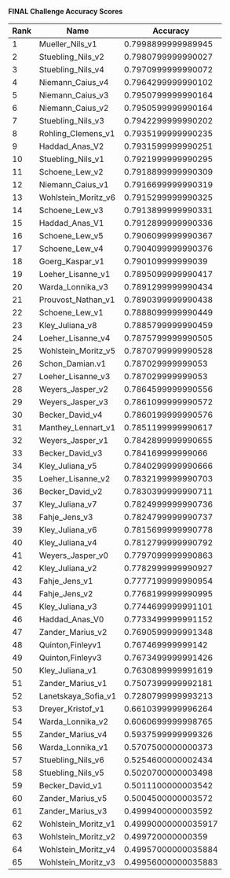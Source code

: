 **FINAL Challenge Accuracy Scores**



|Rank|Name|Accuracy|
|----|-----|---|
|1|Mueller_Nils_v1|0.7998899999989945|
|2|Stuebling_Nils_v2|0.7980799999990027|
|3|Stuebling_Nils_v4|0.7970999999990072|
|4|Niemann_Caius_v4|0.7964299999990102|
|5|Niemann_Caius_v3|0.7950799999990164|
|6|Niemann_Caius_v2|0.7950599999990164|
|7|Stuebling_Nils_v3|0.7942299999990202|
|8|Rohling_Clemens_v1|0.7935199999990235|
|9|Haddad_Anas_V2|0.7931599999990251|
|10|Stuebling_Nils_v1|0.7921999999990295|
|11|Schoene_Lew_v2|0.7918899999990309|
|12|Niemann_Caius_v1|0.7916699999990319|
|13|Wohlstein_Moritz_v6|0.7915299999990325|
|14|Schoene_Lew_v3|0.7913899999990331|
|15|Haddad_Anas_V1|0.7912899999990336|
|16|Schoene_Lew_v5|0.7906099999990367|
|17|Schoene_Lew_v4|0.7904099999990376|
|18|Goerg_Kaspar_v1|0.790109999999039|
|19|Loeher_Lisanne_v1|0.7895099999990417|
|20|Warda_Lonnika_v3|0.7891299999990434|
|21|Prouvost_Nathan_v1|0.7890399999990438|
|22|Schoene_Lew_v1|0.7888099999990449|
|23|Kley_Juliana_v8|0.7885799999990459|
|24|Loeher_Lisanne_v4|0.7875799999990505|
|25|Wohlstein_Moritz_v5|0.7870799999990528|
|26|Schon_Damian.v1|0.787029999999053|
|27|Loeher_Lisanne_v3|0.787029999999053|
|28|Weyers_Jasper_v2|0.7864599999990556|
|29|Weyers_Jasper_v3|0.7861099999990572|
|30|Becker_David_v4|0.7860199999990576|
|31|Manthey_Lennart_v1|0.7851199999990617|
|32|Weyers_Jasper_v1|0.7842899999990655|
|33|Becker_David_v3|0.784169999999066|
|34|Kley_Juliana_v5|0.7840299999990666|
|35|Loeher_Lisanne_v2|0.7832199999990703|
|36|Becker_David_v2|0.7830399999990711|
|37|Kley_Juliana_v7|0.7824999999990736|
|38|Fahje_Jens_v3|0.7824799999990737|
|39|Kley_Juliana_v6|0.7815699999990778|
|40|Kley_Juliana_v4|0.7812799999990792|
|41|Weyers_Jasper_v0|0.7797099999990863|
|42|Kley_Juliana_v2|0.7782999999990927|
|43|Fahje_Jens_v1|0.7777199999990954|
|44|Fahje_Jens_v2|0.7768199999990995|
|45|Kley_Juliana_v3|0.7744699999991101|
|46|Haddad_Anas_V0|0.7733499999991152|
|47|Zander_Marius_v2|0.7690599999991348|
|48|Quinton,Finleyv1|0.767469999999142|
|49|Quinton,Finleyv3|0.7673499999991426|
|50|Kley_Juliana_v1|0.7630899999991619|
|51|Zander_Marius_v1|0.7507399999992181|
|52|Lanetskaya_Sofia_v1|0.7280799999993213|
|53|Dreyer_Kristof_v1|0.6610399999996264|
|54|Warda_Lonnika_v2|0.6060699999998765|
|55|Zander_Marius_v4|0.5937599999999326|
|56|Warda_Lonnika_v1|0.5707500000000373|
|57|Stuebling_Nils_v6|0.5254600000002434|
|58|Stuebling_Nils_v5|0.5020700000003498|
|59|Becker_David_v1|0.5011100000003542|
|60|Zander_Marius_v5|0.5004500000003572|
|61|Zander_Marius_v3|0.4999400000003592|
|62|Wohlstein_Moritz_v1|0.49990000000035917|
|63|Wohlstein_Moritz_v2|0.499720000000359|
|64|Wohlstein_Moritz_v4|0.49957000000035884|
|65|Wohlstein_Moritz_v3|0.49956000000035883|
